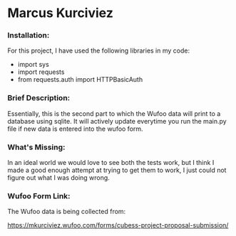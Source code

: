 # Marcus Kurciviez

### Installation:

For this project, I have used the following libraries in my code:
* import sys
* import requests
* from requests.auth import HTTPBasicAuth

### Brief Description:
Essentially, this is the second part to which the Wufoo data will print to a database using sqlite. It will actively update everytime you run the main.py file if new data is entered into the wufoo form. 

### What's Missing:
In an ideal world we would love to see both the tests work, but I think I made a good enough attempt at trying to get them to work, I just could not figure out what I was doing wrong.

### Wufoo Form Link:
The Wufoo data is being collected from: 

https://mkurciviez.wufoo.com/forms/cubess-project-proposal-submission/

